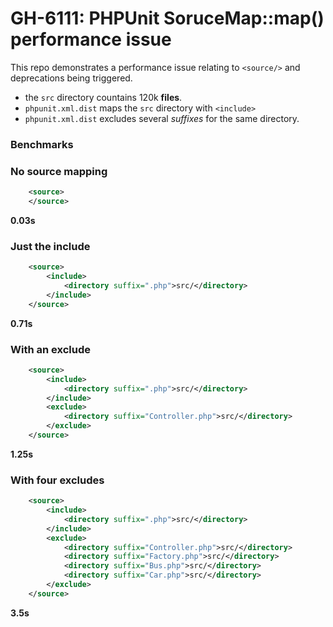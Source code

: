 GH-6111: PHPUnit SoruceMap::map() performance issue
===================================================

This repo demonstrates a performance issue relating to `<source/>` and
deprecations being triggered.

- the `src` directory countains 120k **files**.
- `phpunit.xml.dist` maps the `src` directory with `<include>`
- `phpunit.xml.dist` excludes several _suffixes_ for the same directory.

### Benchmarks

### No source mapping

```xml
    <source>
    </source>
```

**0.03s**

### Just the include

```xml
    <source>
        <include>
            <directory suffix=".php">src/</directory>
        </include>
    </source>
```

**0.71s**

### With an exclude

```xml
    <source>
        <include>
            <directory suffix=".php">src/</directory>
        </include>
        <exclude>
            <directory suffix="Controller.php">src/</directory>
        </exclude>
    </source>
```

**1.25s**

### With four excludes

```xml
    <source>
        <include>
            <directory suffix=".php">src/</directory>
        </include>
        <exclude>
            <directory suffix="Controller.php">src/</directory>
            <directory suffix="Factory.php">src/</directory>
            <directory suffix="Bus.php">src/</directory>
            <directory suffix="Car.php">src/</directory>
        </exclude>
    </source>
```

**3.5s**
